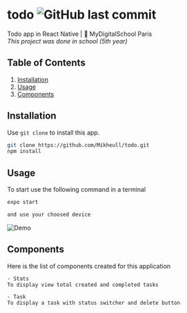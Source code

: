 # todo ![GitHub last commit](https://img.shields.io/github/last-commit/Mikheull/todo)
Todo app in React Native | 🏫 MyDigitalSchool Paris 
<br>
*This project was done in school (5th year)*


## Table of Contents
1. [Installation](#installation)
2. [Usage](#usage)
3. [Components](#components)


## Installation

Use `git clone` to install this app.

```bash
git clone https://github.com/Mikheull/todo.git
npm install
```


## Usage

To start use the following command in a terminal
```bash
expo start

and use your choosed device
```

![Demo](https://raw.githubusercontent.com/Mikheull/todo/master/assets/Hnet-image.gif)



## Components

Here is the list of components created for this application
```
- Stats 
To display view total created and completed tasks

- Task
To display a task with status switcher and delete button
```
